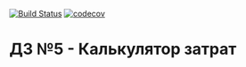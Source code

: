 [![Build Status](https://travis-ci.com/lerucom/js-homework5.svg?branch=master)](https://travis-ci.com/lerucom/js-homework5) [![codecov](https://codecov.io/gh/lerucom/js-homework5/branch/master/graph/badge.svg)](https://codecov.io/gh/lerucom/js-homework5)
# ДЗ №5 - Калькулятор затрат